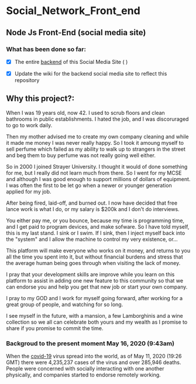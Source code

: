 # Social_Network_Front_end
## Node Js Front-End (social media site)


### What has been done so far:


- [x] The entire [backend](https://github.com/Hawaiideveloper/) of this Social Media Site ( )

- [x] Update the wiki for the backend social media site to reflect this repository






## Why this project?:

When I was 19 years old, now 42.  I used to scrub floors and clean bathrooms in public establishments.  I hated the job, and I was discoruraged to go to work daily.

Then my mother advised me to create my own company cleaning and while it made me money I was never really happy.  So I took it amoung myself to sell perfume which failed as my ability to walk up to strangers in the street and beg them to buy perfume was not really going well either.

So in 2000 I joined Strayer University.  I thought it would of done something for me, but I really did not learn much from there.  So I went for my MCSE and although I was good enough to support millions of dollars of equipment.  I was often the first to be let go when a newer or younger generation applied for my job.

After being fired, laid-off, and burned out.  I now have decided that free lance work is what I do, or my salary is $200k and I don't do interviews.

You either pay me, or you bounce, because my time is programming time, and I get paid to program devices, and make sofware.  So I have told myself, this is my last stand.  I sink or I swim.  If I sink, then I inject myself back into the "system" and I allow the machine to control my very existence, or...

This platform will make everyone who works on it money, and returns to you all the time you spent into it, but without financial burdens and stress that the average human being goes through when visiting the lack of money.

I pray that your development skills are improve while you learn on this platform to assist in adding one new feature to this community so that we can endorse you and help you get that new job or start your own company.

I pray to my GOD and I work for myself going forward, after working for a great group of people, and watching for so long.  

I see myself in the future, with a mansion, a few Lamborghinis and a wine collection so we all can celebrate both yours and my wealth as I promise to share if you promise to commit the time.

### Backgroud to the present moment May 16, 2020 (9:43am)
When the [covid-19]() virus spread into the world, as of May 11, 2020 (19:26 GMT) there were 4,235,237 cases of the virus and over 285,946 deaths.  People were concerned with socially interacting with one another physically, and companies started to endorse remotely working.  